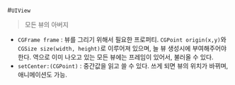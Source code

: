 #`UIView`

>모든 뷰의 아버지

- `CGFrame frame` : 뷰를 그리기 위해서 필요한 프로퍼티. `CGPoint origin(x,y)`와 `CGSize size(width, height)`로 이루어져 있으며, 늘 뷰 생성시에 부여해주어야 한다. 역으로 이미 나오고 있는 모든 뷰에는 프레임이 있어서, 불러올 수 있다.
- `setCenter:(CGPoint)` : 중간값을 읽고 쓸 수 있다. 쓰게 되면 뷰의 위치가 바뀌며, 애니메이션도 가능.


